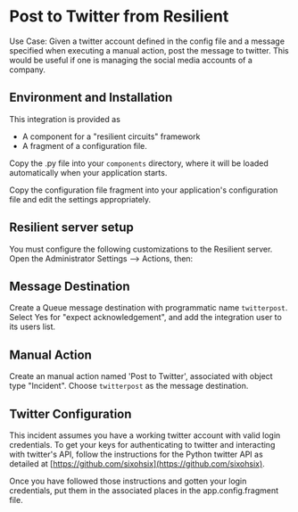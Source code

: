 Post to Twitter from Resilient
===================================


Use Case: Given a twitter account defined in the config file and a message
specified when executing a manual action, post the message to twitter. This
would be useful if one is managing the social media accounts of a company.


## Environment and Installation

This integration is provided as
* A component for a "resilient circuits" framework
* A fragment of a configuration file.

Copy the .py file into your `components` directory, where it will be
loaded automatically when your application starts.

Copy the configuration file fragment into your application's configuration
file and edit the settings appropriately.


## Resilient server setup

You must configure the following customizations to the Resilient server.
Open the Administrator Settings --> Actions, then:


## Message Destination

Create a Queue message destination with programmatic name `twitterpost`.
Select Yes for "expect acknowledgement", and add the integration user
to its users list.


## Manual Action

Create an manual action named 'Post to Twitter', associated with object type
"Incident". Choose `twitterpost` as the message 
destination. 


## Twitter Configuration

This incident assumes you have a working twitter account with valid login
credentials. To get your keys for authenticating to twitter and interacting
with twitter's API, follow the instructions for the Python twitter API
as detailed at [https://github.com/sixohsix](https://github.com/sixohsix).

Once you have followed those instructions and gotten your login credentials,
put them in the associated places in the app.config.fragment file. 
